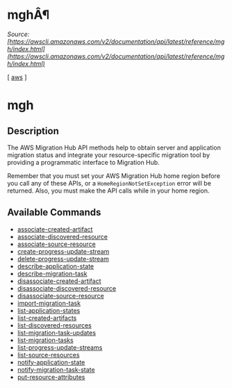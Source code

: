 # mghÂ¶

*Source: [https://awscli.amazonaws.com/v2/documentation/api/latest/reference/mgh/index.html](https://awscli.amazonaws.com/v2/documentation/api/latest/reference/mgh/index.html)*

[ [aws](https://awscli.amazonaws.com/v2/documentation/api/latest/reference/index.html#cli-aws) ]

# mgh

## Description

The AWS Migration Hub API methods help to obtain server and application migration status and integrate your resource-specific migration tool by providing a programmatic interface to Migration Hub.

Remember that you must set your AWS Migration Hub home region before you call any of these APIs, or a `HomeRegionNotSetException` error will be returned. Also, you must make the API calls while in your home region.

## Available Commands

- [associate-created-artifact](https://awscli.amazonaws.com/v2/documentation/api/latest/reference/mgh/associate-created-artifact.html)
- [associate-discovered-resource](https://awscli.amazonaws.com/v2/documentation/api/latest/reference/mgh/associate-discovered-resource.html)
- [associate-source-resource](https://awscli.amazonaws.com/v2/documentation/api/latest/reference/mgh/associate-source-resource.html)
- [create-progress-update-stream](https://awscli.amazonaws.com/v2/documentation/api/latest/reference/mgh/create-progress-update-stream.html)
- [delete-progress-update-stream](https://awscli.amazonaws.com/v2/documentation/api/latest/reference/mgh/delete-progress-update-stream.html)
- [describe-application-state](https://awscli.amazonaws.com/v2/documentation/api/latest/reference/mgh/describe-application-state.html)
- [describe-migration-task](https://awscli.amazonaws.com/v2/documentation/api/latest/reference/mgh/describe-migration-task.html)
- [disassociate-created-artifact](https://awscli.amazonaws.com/v2/documentation/api/latest/reference/mgh/disassociate-created-artifact.html)
- [disassociate-discovered-resource](https://awscli.amazonaws.com/v2/documentation/api/latest/reference/mgh/disassociate-discovered-resource.html)
- [disassociate-source-resource](https://awscli.amazonaws.com/v2/documentation/api/latest/reference/mgh/disassociate-source-resource.html)
- [import-migration-task](https://awscli.amazonaws.com/v2/documentation/api/latest/reference/mgh/import-migration-task.html)
- [list-application-states](https://awscli.amazonaws.com/v2/documentation/api/latest/reference/mgh/list-application-states.html)
- [list-created-artifacts](https://awscli.amazonaws.com/v2/documentation/api/latest/reference/mgh/list-created-artifacts.html)
- [list-discovered-resources](https://awscli.amazonaws.com/v2/documentation/api/latest/reference/mgh/list-discovered-resources.html)
- [list-migration-task-updates](https://awscli.amazonaws.com/v2/documentation/api/latest/reference/mgh/list-migration-task-updates.html)
- [list-migration-tasks](https://awscli.amazonaws.com/v2/documentation/api/latest/reference/mgh/list-migration-tasks.html)
- [list-progress-update-streams](https://awscli.amazonaws.com/v2/documentation/api/latest/reference/mgh/list-progress-update-streams.html)
- [list-source-resources](https://awscli.amazonaws.com/v2/documentation/api/latest/reference/mgh/list-source-resources.html)
- [notify-application-state](https://awscli.amazonaws.com/v2/documentation/api/latest/reference/mgh/notify-application-state.html)
- [notify-migration-task-state](https://awscli.amazonaws.com/v2/documentation/api/latest/reference/mgh/notify-migration-task-state.html)
- [put-resource-attributes](https://awscli.amazonaws.com/v2/documentation/api/latest/reference/mgh/put-resource-attributes.html)